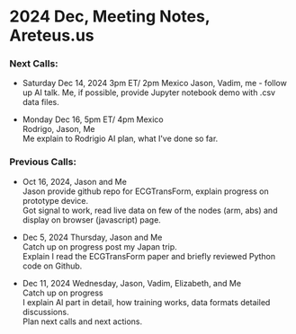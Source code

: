 # 2024 Dec, Meeting Notes, Areteus.us  

### Next Calls:  

 * Saturday Dec 14, 2024 3pm ET/ 2pm Mexico
   Jason, Vadim, me - follow up AI talk.
   Me, if possible, provide Jupyter notebook demo with .csv data files.  

 * Monday Dec 16, 5pm ET/ 4pm Mexico  
   Rodrigo, Jason, Me  
   Me explain to Rodrigio AI plan, what I've done so far.  

### Previous Calls:  

 * Oct 16, 2024, Jason and Me  
   Jason provide github repo for ECGTransForm, explain progress on prototype device.  
   Got signal to work, read live data on few of the nodes (arm, abs) and display on browser (javascript) page.  

 * Dec 5, 2024 Thursday, Jason and Me  
   Catch up on progress post my Japan trip.  
   Explain I read the ECGTransForm paper and briefly reviewed Python code on Github.  

* Dec 11, 2024 Wednesday, Jason, Vadim, Elizabeth, and Me  
  Catch up on progress  
  I explain AI part in detail, how training works, data formats detailed discussions.  
  Plan next calls and next actions.  

     

   



